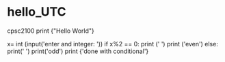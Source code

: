 # hello_UTC
cpsc2100 
print {"Hello World"}

x= int (input('enter and integer: '))
if x%2 == 0:
    print (' ')
    print ('even')
else: 
    print(' ')
    print('odd')
print {'done with conditional'}
